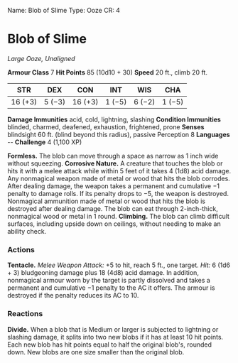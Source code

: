 Name: Blob of Slime
Type: Ooze
CR: 4

# Blob of Slime
_Large Ooze, Unaligned_

**Armour Class** 7
**Hit Points** 85 (10d10 + 30)
**Speed** 20 ft., climb 20 ft.

| STR     | DEX     | CON     | INT     | WIS     | CHA     |
|---------|---------|---------|---------|---------|---------|
| 16 (+3) | 5 (−3)  | 16 (+3) | 1 (−5)  | 6 (−2)  | 1 (−5)  |

**Damage Immunities** acid, cold, lightning, slashing
**Condition Immunities** blinded, charmed, deafened, exhaustion, frightened, prone
**Senses** blindsight 60 ft. (blind beyond this radius), passive Perception 8
**Languages** --
**Challenge** 4 (1,100 XP)

**Formless.** The blob can move through a space as narrow as 1 inch wide without squeezing.
**Corrosive Nature.** A creature that touches the blob or hits it with a melee attack while within 5 feet of it takes 4 (1d8) acid damage. Any nonmagical weapon made of metal or wood that hits the blob corrodes. After dealing damage, the weapon takes a permanent and cumulative −1 penalty to damage rolls. If its penalty drops to −5, the weapon is destroyed. Nonmagical ammunition made of metal or wood that hits the blob is destroyed after dealing damage.
The blob can eat through 2-inch-thick, nonmagical wood or metal in 1 round.
**Climbing.** The blob can climb difficult surfaces, including upside down on ceilings, without needing to make an ability check.

### Actions 
**Tentacle.** _Melee Weapon Attack:_ +5 to hit, reach 5 ft., one target. _Hit:_ 6 (1d6 + 3) bludgeoning damage plus 18 (4d8) acid damage. In addition, nonmagical armour worn by the target is partly dissolved and takes a permanent and cumulative −1 penalty to the AC it offers. The armour is destroyed if the penalty reduces its AC to 10. 

### Reactions 
**Divide.** When a blob that is Medium or larger is subjected to lightning or slashing damage, it splits into two new blobs if it has at least 10 hit points. Each new blob has hit points equal to half the original blob's, rounded down. New blobs are one size smaller than the original blob.